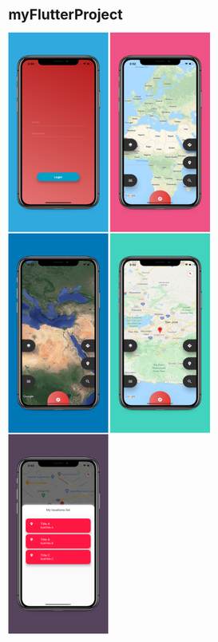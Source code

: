 # myFlutterProject
<img src="/app-screenshots/5.8-inch Screenshot 1.jpg"  width="200" height="400" >
<img src="/app-screenshots/5.8-inch Screenshot 2.jpg"  width="200" height="400" >
<img src="/app-screenshots/5.8-inch Screenshot 3.jpg"  width="200" height="400" >
<img src="/app-screenshots/5.8-inch Screenshot 4.jpg"  width="200" height="400" >
<img src="/app-screenshots/5.8-inch Screenshot 5.jpg"  width="200" height="400" >
